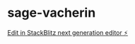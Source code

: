 # sage-vacherin

[Edit in StackBlitz next generation editor ⚡️](https://stackblitz.com/~/github.com/geekola/sage-vacherin)